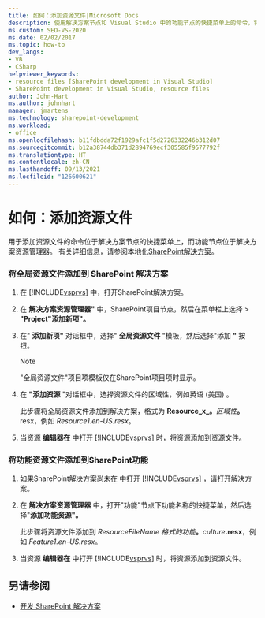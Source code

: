 ```yaml
---
title: 如何：添加资源文件|Microsoft Docs
description: 使用解决方案节点和 Visual Studio 中的功能节点的快捷菜单上的命令，将资源文件添加到 解决方案资源管理器。
ms.custom: SEO-VS-2020
ms.date: 02/02/2017
ms.topic: how-to
dev_langs:
- VB
- CSharp
helpviewer_keywords:
- resource files [SharePoint development in Visual Studio]
- SharePoint development in Visual Studio, resource files
author: John-Hart
ms.author: johnhart
manager: jmartens
ms.technology: sharepoint-development
ms.workload:
- office
ms.openlocfilehash: b11fdbdda72f1929afc1f5d2726332246b312d07
ms.sourcegitcommit: b12a38744db371d2894769ecf305585f9577792f
ms.translationtype: HT
ms.contentlocale: zh-CN
ms.lasthandoff: 09/13/2021
ms.locfileid: "126600621"
---
```

# <a name="how-to-add-a-resource-file"></a>如何：添加资源文件
  用于添加资源文件的命令位于解决方案节点的快捷菜单上，而功能节点位于解决方案资源管理器。 有关详细信息，请参阅本地化[SharePoint解决方案](../sharepoint/localizing-sharepoint-solutions.md)。

### <a name="to-add-a-global-resource-file-to-a-sharepoint-solution"></a>将全局资源文件添加到 SharePoint 解决方案

1. 在 [!INCLUDE[vsprvs](../sharepoint/includes/vsprvs-md.md)] 中，打开SharePoint解决方案。

2. 在 **解决方案资源管理器"** 中，SharePoint项目节点，然后在菜单栏上选择  >  **"Project"添加新项"。**

3. 在" **添加新项"** 对话框中，选择" **全局资源文件** "模板，然后选择"添加 **"** 按钮。

   > [!NOTE]
   > "全局资源文件"项目项模板仅在SharePoint项目项时显示。

4. 在 **"添加资源** "对话框中，选择资源文件的区域性，例如英语 (美国) 。

    此步骤将全局资源文件添加到解决方案，格式为 **Resource_x_。**<em>区域性</em><strong>。</strong>resx，例如 *Resource1.en-US.resx*。

5. 当资源 **编辑器在** 中打开 [!INCLUDE[vsprvs](../sharepoint/includes/vsprvs-md.md)] 时，将资源添加到资源文件。

### <a name="to-add-a-feature-resource-file-to-a-sharepoint-feature"></a>将功能资源文件添加到SharePoint功能

1. 如果SharePoint解决方案尚未在 中打开 [!INCLUDE[vsprvs](../sharepoint/includes/vsprvs-md.md)] ，请打开解决方案。

2. 在 **解决方案资源管理器** 中，打开"功能"节点下功能名称的快捷菜单，然后选择"**添加功能资源"。**

     此步骤将资源文件添加到 _ResourceFileName 格式的功能_**。**_culture_**.resx**，例如 *Feature1.en-US.resx*。

3. 当资源 **编辑器在** 中打开 [!INCLUDE[vsprvs](../sharepoint/includes/vsprvs-md.md)] 时，将资源添加到资源文件。

## <a name="see-also"></a>另请参阅
- [开发 SharePoint 解决方案](../sharepoint/developing-sharepoint-solutions.md)
